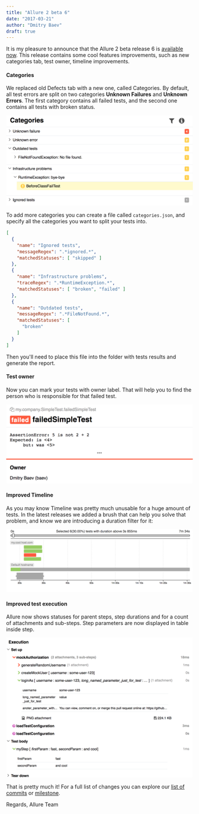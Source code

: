 ```yaml
---
title: "Allure 2 beta 6"
date: "2017-03-21"
author: "Dmitry Baev"
draft: true
---
```


[download]: https://bintray.com/qameta/generic/allure2/2.0-BETA6
[milestone]: https://github.com/allure-framework/allure2/milestone/5?closed=1
[commits]: https://github.com/allure-framework/allure2/compare/2.0-BETA5...2.0-BETA6

It is my pleasure to announce that the Allure 2 beta release 6 is [available now][download].
This release contains some cool features improvements, such as new categories tab, test owner, 
timeline improvements.

<!--more-->

#### Categories

We replaced old Defects tab with a new one, called Categories. By default, all test errors
are split on two categories **Unknown Failures** and **Unknown Errors**. The first category
contains all failed tests, and the second one contains all tests with broken status. 

![Categories](allure2-beta6-03.png)

To add more categories you can create a file called `categories.json`, and specify all the 
categories you want to split your tests into.

```json
[
  {
    "name": "Ignored tests",
    "messageRegex": ".*ignored.*",
    "matchedStatuses": [ "skipped" ]
  },
  {
    "name": "Infrastructure problems",
    "traceRegex": ".*RuntimeException.*",
    "matchedStatuses": [ "broken", "failed" ]
  },
  {
    "name": "Outdated tests",
    "messageRegex": ".*FileNotFound.*",
    "matchedStatuses": [
      "broken"
    ]
  }
]
```

Then you'll need to place this file into the folder with tests results and generate the report.

#### Test owner

Now you can mark your tests with owner label. That will help you to find the person who is 
responsible for that failed test.
 
![Test owner](allure2-beta6-01.png)

#### Improved Timeline

As you may know Timeline was pretty much unusable for a huge amount of tests. In the latest releases we added 
a brush that can help you solve that problem, and know we are introducing a duration filter for it:

![Timeline](allure2-beta6-02.png)

#### Improved test execution

Allure now shows statuses for parent steps, step durations and for a count of attachments and sub-steps. Step parameters 
are now displayed in table inside step.

![Test execution](allure2-beta6-04.png)


That is pretty much it! For a full list of changes you can explore our [list of commits][commits] or [milestone][milestone].

Regards, Allure Team
